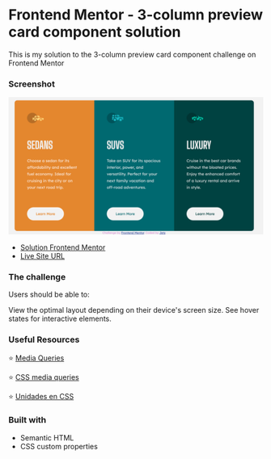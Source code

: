 # Frontend Mentor - 3-column preview card component solution

This is my solution to the 3-column preview card component challenge on Frontend Mentor


### Screenshot

![PREVIEW](images/Screenshot_3_column_card.png)



- [Solution Frontend Mentor](https://www.frontendmentor.io/profile/JCJetz)
- [Live Site URL](https://jcjetz.github.io/3-column-preview-card-component/)



### The challenge

Users should be able to:

View the optimal layout depending on their device's screen size.
See hover states for interactive elements.


### Useful Resources 

⭐ [Media Queries](https://www.w3.org/TR/css3-mediaqueries/)

⭐ [CSS media queries](https://developer.mozilla.org/es/docs/Web/CSS/Media_Queries/Using_media_queries)

⭐ [Unidades en CSS](https://3con14.biz/css/unidades,-color/11-unidades-en-css.html)



### Built with

- Semantic HTML
- CSS custom properties

















